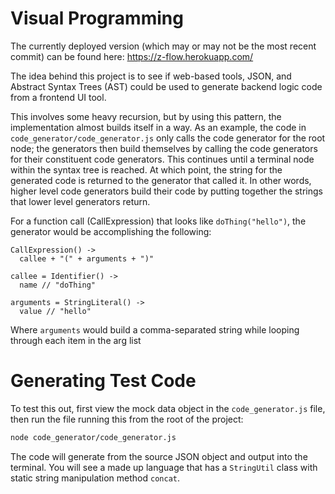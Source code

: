 # Visual Programming

The currently deployed version (which may or may not be the most recent commit) can be found here: https://z-flow.herokuapp.com/

The idea behind this project is to see if web-based tools, JSON, and Abstract Syntax Trees (AST) could be used to generate backend logic code from a frontend UI tool.

This involves some heavy recursion, but by using this pattern, the implementation almost builds itself in a way. As an example, the code in `code_generator/code_generator.js` only calls the code generator for the root node; the generators then build themselves by calling the code generators for their constituent code generators. This continues until a terminal node within the syntax tree is reached. At which point, the string for the generated code is returned to the generator that called it. In other words, higher level code generators build their code by putting together the strings that lower level generators return.

For a function call (CallExpression) that looks like `doThing("hello")`, the generator would be accomplishing the following:
```
CallExpression() ->
  callee + "(" + arguments + ")"

callee = Identifier() ->
  name // "doThing"

arguments = StringLiteral() ->
  value // "hello"
```

Where `arguments` would build a comma-separated string while looping through each item in the arg list


# Generating Test Code

To test this out, first view the mock data object in the `code_generator.js` file, then run the file running this from the root of the project:
```sh
node code_generator/code_generator.js
```
The code will generate from the source JSON object and output into the terminal. You will see a made up language that has a `StringUtil` class with static string manipulation method `concat`.
